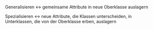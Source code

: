 
Generalisieren <-> gemeinsame Attribute in neue Oberklasse auslagern
<!--SR:!2024-07-27,16,294!2024-09-11,51,310-->
Spezialisieren <-> neue Attribute, die Klassen unterscheiden, in Unterklassen, die von der Oberklasse erben, auslagern
<!--SR:!2024-09-18,55,310!2024-09-26,62,314-->
